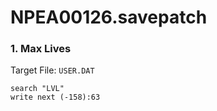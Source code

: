 # NPEA00126.savepatch

### 1. Max Lives

Target File: `USER.DAT`

```
search "LVL"
write next (-158):63
```

